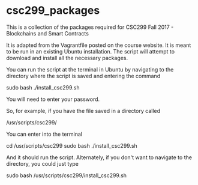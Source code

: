 # csc299_packages

This is a collection of the packages required for CSC299 Fall 2017 - Blockchains and Smart Contracts

It is adapted from the Vagrantfile posted on the course website. It is meant to be run in an existing
Ubuntu installation. The script will attempt to download and install all the necessary packages.

You can run the script at the terminal in Ubuntu by navigating to the directory where the script is
saved and entering the command

sudo bash ./install_csc299.sh

You will need to enter your password.

So, for example, if you have the file saved in a directory called

/usr/scripts/csc299/

You can enter into the terminal

cd /usr/scripts/csc299
sudo bash ./install_csc299.sh

And it should run the script.
Alternately, if you don't want to navigate to the directory, you could just type

sudo bash /usr/scripts/csc299/install_csc299.sh